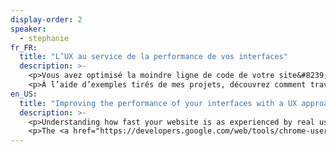 ```yaml
---
display-order: 2
speaker:
  - stephanie
fr_FR:
  title: "L’UX au service de la performance de vos interfaces"
  description: >-
    <p>Vous avez optimisé la moindre ligne de code de votre site&#8239;/&#8239;application mobile, utilisé toutes les techniques à votre disposition pour avoir un temps de chargement le plus rapide possible. Pourtant, vous utilisateurs se plaignent encore de la lenteur. Vous n’avez pas le budget d’Instagram ou Pinterest&nbsp;? Ca tombe bien, moi non plus&nbsp;!</p>
    <p>À l’aide d’exemples tirés de mes projets, découvrez comment travailler la performance également au niveau de la perception utilisateur.</p>
en_US:
  title: "Improving the performance of your interfaces with a UX approach"
  description: >-
    <p>Understanding how fast your website is as experienced by real users is a critical first step to begin to optimize performance. But there has been a blind spot in our performance toolbox. Until recently, there hasn't been a way to compare your website's real user performance against your competitors. Having this data is critical to benchmarking your competitive edge.</p>
    <p>The <a href="https://developers.google.com/web/tools/chrome-user-experience-report/" title="Chrome User Experience Report">Chrome UX Report</a> is a one-of-a-kind dataset that makes these kinds of insights available, so that you can put your performance into perspective. In this talk we will explore how it works and how you can leverage it to better understand the user experience on the web.</p>
---
```

